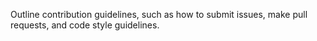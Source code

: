 Outline contribution guidelines, such as how to submit issues, make pull requests, and code style guidelines.
